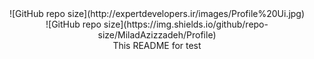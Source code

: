 <div align="center">
<section>
    ![GitHub repo size](http://expertdevelopers.ir/images/Profile%20Ui.jpg)
</section>
<section>
    ![GitHub repo size](https://img.shields.io/github/repo-size/MiladAzizzadeh/Profile)
</section>
This README for test
</div>
